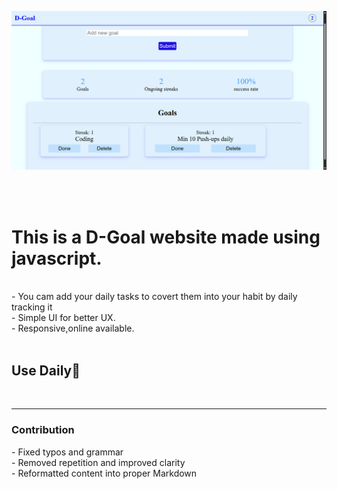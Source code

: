 ![D-Goal website](scrnli_ng4L2gry6f4KEx.png)

<br><br>
<h1>This is a D-Goal website made using javascript.</h1><br>
- You cam add your daily tasks to covert them into your habit by daily tracking it<br>
- Simple UI for better UX.<br>
- Responsive,online available.<br>
<br>
<h2>Use Daily🤗</h2><br>

---
<h3>Contribution</h3>
- Fixed typos and grammar<br>
- Removed repetition and improved clarity<br>
- Reformatted content into proper Markdown<br>
